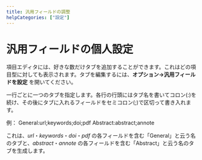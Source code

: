```yaml
---
title: 汎用フィールドの調整
helpCategories: ["設定"]
---
```


# 汎用フィールドの個人設定

項目エディタには、好きな数だけタブを追加することができます。これはどの項目型に対しても表示されます。タブを編集するには、**オプション→汎用フィールドを設定** を開いてください。

一行ごとに一つのタブを指定します。各行の行頭にはタブ名を書いてコロン(:)を続け、その後にタブに入れるフィールドをセミコロン(;)で区切って書き入れます。

例：
  General:url;keywords;doi;pdf
  Abstract:abstract;annote

これは、*url*・*keywords*・*doi*・*pdf* の各フィールドを含む「General」と云う名のタブと、*abstract*・*annote* の各フィールドを含む「Abstract」と云う名のタブを生成します。
